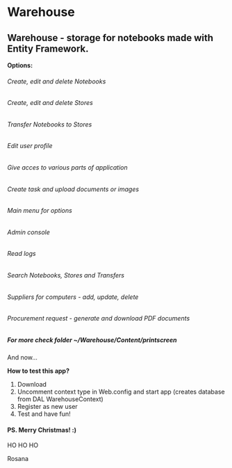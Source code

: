 # Warehouse
## Warehouse - storage for notebooks made with Entity Framework.

**Options:**

###### Create, edit and delete Notebooks

###### Create, edit and delete Stores

###### Transfer Notebooks to Stores

###### Edit user profile

###### Give acces to various parts of application

###### Create task and upload documents or images

###### Main menu for options

###### Admin console

###### Read logs

###### Search Notebooks, Stores and Transfers

###### Suppliers for computers - add, update, delete

###### Procurement request - generate and download PDF documents

##### For more check folder ~/Warehouse/Content/printscreen

And now...

**How to test this app?**

1. Download
2. Uncomment context type in Web.config and start app (creates database from DAL WarehouseContext)
3. Register as new user
4. Test and have fun!

#### PS. Merry Christmas! :)

HO HO HO

Rosana

